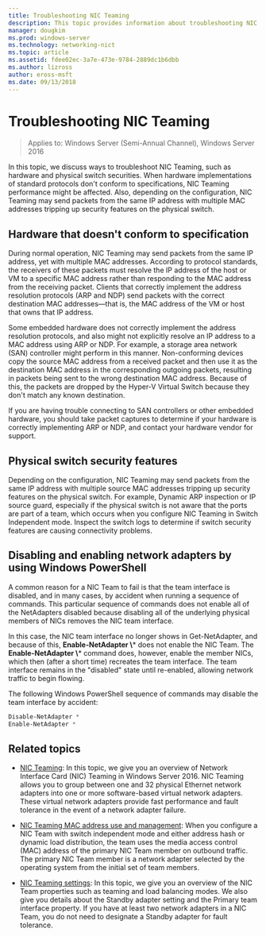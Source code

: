 ```yaml
---
title: Troubleshooting NIC Teaming
description: This topic provides information about troubleshooting NIC Teaming in Windows Server 2016.
manager: dougkim
ms.prod: windows-server
ms.technology: networking-nict
ms.topic: article
ms.assetid: fdee02ec-3a7e-473e-9784-2889dc1b6dbb
ms.author: lizross
author: eross-msft
ms.date: 09/13/2018
---
```

# Troubleshooting NIC Teaming

>Applies to: Windows Server (Semi-Annual Channel), Windows Server 2016

In this topic, we discuss ways to troubleshoot NIC Teaming, such as hardware and physical switch securities.  When hardware implementations of standard protocols don't conform to specifications, NIC Teaming performance might be affected. Also, depending on the configuration, NIC Teaming may send packets from the same IP address with multiple MAC addresses tripping up security features on the physical switch.

  
## Hardware that doesn't conform to specification  
  
During normal operation, NIC Teaming may send packets from the same IP address, yet with multiple MAC addresses. According to protocol standards, the receivers of these packets must resolve the IP address of the host or VM to a specific MAC address rather than responding to the MAC address from the receiving packet.  Clients that correctly implement the address resolution protocols (ARP and NDP) send packets with the correct destination MAC addresses—that is, the MAC address of the VM or host that owns that IP address. 
  
Some embedded hardware does not correctly implement the address resolution protocols, and also might not explicitly resolve an IP address to a MAC address using ARP or NDP.  For example, a storage area network (SAN) controller might perform in this manner. Non-conforming devices copy the source MAC address from a received packet and then use it as the destination MAC address in the corresponding outgoing packets, resulting in packets being sent to the wrong destination MAC address. Because of this, the packets are dropped by the Hyper-V Virtual Switch because they don't match any known destination.  
  
If you are having trouble connecting to SAN controllers or other embedded hardware, you should take packet captures to determine if your hardware is correctly implementing ARP or NDP, and contact your hardware vendor for support.  

  
## Physical switch security features  
Depending on the configuration, NIC Teaming may send packets from the same IP address with multiple source MAC addresses tripping up security features on the physical switch. For example, Dynamic ARP inspection or IP source guard, especially if the physical switch is not aware that the ports are part of a team, which occurs when you configure NIC Teaming in Switch Independent mode. Inspect the switch logs to determine if switch security features are causing connectivity problems. 
  
## Disabling and enabling network adapters by using Windows PowerShell  

A common reason for a NIC Team to fail is that the team interface is disabled, and in many cases, by accident when running a sequence of commands.  This particular sequence of commands does not enable all of the NetAdapters disabled because disabling all of the underlying physical members of NICs removes the NIC team interface. 

In this case, the NIC team interface no longer shows in Get-NetAdapter, and because of this, **Enable-NetAdapter \\*** does not enable the NIC Team. The **Enable-NetAdapter \\*** command does, however, enable the member NICs, which then (after a short time) recreates the team interface. The team interface remains in the "disabled" state until re-enabled, allowing network traffic to begin flowing. 

The following Windows PowerShell sequence of commands may disable the team interface by accident:  
  
```PowerShell 
Disable-NetAdapter *  
Enable-NetAdapter *  
```  
  

  
## Related topics  
- [NIC Teaming](NIC-Teaming.md): In this topic, we give you an overview of Network Interface Card (NIC) Teaming in Windows Server 2016. NIC Teaming allows you to group between one and 32 physical Ethernet network adapters into one or more software-based virtual network adapters. These virtual network adapters provide fast performance and fault tolerance in the event of a network adapter failure.   

- [NIC Teaming MAC address use and management](NIC-Teaming-MAC-Address-Use-and-Management.md): When you configure a NIC Team with switch independent mode and either address hash or dynamic load distribution, the team uses the media access control (MAC) address of the primary NIC Team member on outbound traffic. The primary NIC Team member is a network adapter selected by the operating system from the initial set of team members.

- [NIC Teaming settings](nic-teaming-settings.md): In this topic, we give you an overview of the NIC Team properties such as teaming and load balancing modes. We also give you details about the Standby adapter setting and the Primary team interface property. If you have at least two network adapters in a NIC Team, you do not need to designate a Standby adapter for fault tolerance.
  


